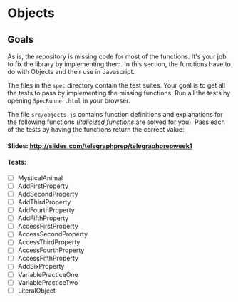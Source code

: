 # Objects

## Goals

As is, the repository is missing code for most of the functions. It's your job
to fix the library by implementing them. In this section, the functions have to do with Objects and their use in Javascript.

The files in the `spec` directory contain the test suites. Your goal is to get all the tests to pass by implementing the missing functions. Run all the tests by opening `SpecRunner.html` in your browser.

The file `src/objects.js` contains function definitions and explanations for the following functions (*italicized functions* are solved for you). Pass each of the tests by having the functions return the correct value:

#### Slides: http://slides.com/telegraphprep/telegraphprepweek1

#### Tests:
- [ ] MysticalAnimal
- [ ] AddFirstProperty
- [ ] AddSecondProperty
- [ ] AddThirdProperty
- [ ] AddFourthProperty
- [ ] AddFifthProperty
- [ ] AccessFirstProperty
- [ ] AccessSecondProperty
- [ ] AccessThirdProperty
- [ ] AccessFourthProperty
- [ ] AccessFifthProperty
- [ ] AddSixProperty
- [ ] VariablePracticeOne
- [ ] VariablePracticeTwo
- [ ] LiteralObject
